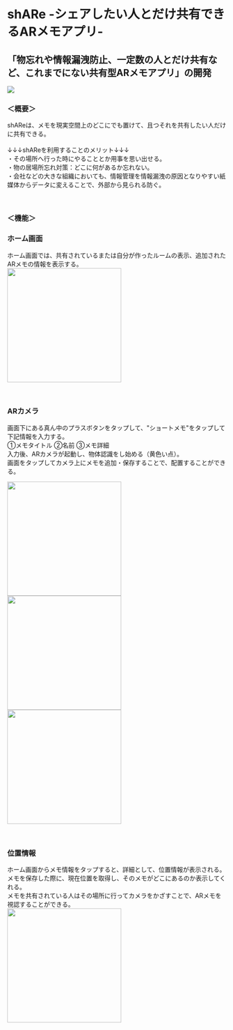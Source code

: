 # shARe -シェアしたい人とだけ共有できるARメモアプリ-

## 「物忘れや情報漏洩防止、一定数の人とだけ共有など、これまでにない共有型ARメモアプリ」の開発

<img src="https://github.com/chestnutman/WatashiPortfolio/blob/master/shARe_pic01.png">

<br>

### ＜概要＞
shAReは、メモを現実空間上のどこにでも置けて、且つそれを共有したい人だけに共有できる。<br>
<br>
↓↓↓shAReを利用することのメリット↓↓↓<br>
・その場所へ行った時にやることとか用事を思い出せる。<br>
・物の居場所忘れ対策：どこに何があるか忘れない。<br>
・会社などの大きな組織においても、情報管理を情報漏洩の原因となりやすい紙媒体からデータに変えることで、外部から見られる防ぐ。<br>

<br>

### ＜機能＞
### ホーム画面
ホーム画面では、共有されているまたは自分が作ったルームの表示、追加されたARメモの情報を表示する。<br>
<img src="https://github.com/chestnutman/WatashiPortfolio/blob/master/shARe_Portfolio/shARe_pic04.PNG" width="262" hight="456">

<br>

### ARカメラ
画面下にある真ん中のプラスボタンをタップして、"ショートメモ"をタップして下記情報を入力する。<br>
①メモタイトル ②名前 ③メモ詳細<br>
入力後、ARカメラが起動し、物体認識をし始める（黄色い点）。<br>
画面をタップしてカメラ上にメモを追加・保存することで、配置することができる。<br>

<img src="https://github.com/chestnutman/WatashiPortfolio/blob/master/shARe_Portfolio/shARe_pic07.PNG" width="262" hight="456"> <img src="https://github.com/chestnutman/WatashiPortfolio/blob/master/shARe_Portfolio/shARe_pic02.PNG" width="262" hight="456"> <img src="https://github.com/chestnutman/WatashiPortfolio/blob/master/shARe_Portfolio/shARe_pic03.PNG" width="262" hight="456">

<br>

### 位置情報
ホーム画面からメモ情報をタップすると、詳細として、位置情報が表示される。<br>
メモを保存した際に、現在位置を取得し、そのメモがどこにあるのか表示してくれる。<br>
メモを共有されている人はその場所に行ってカメラをかざすことで、ARメモを視認することができる。<br>
<img src="https://github.com/chestnutman/WatashiPortfolio/blob/master/shARe_Portfolio/shARe_pic05.PNG" width="262" hight="456">
